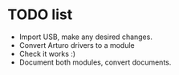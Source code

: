 # TODO list

- Import USB, make any desired changes.
- Convert Arturo drivers to a module
- Check it works :)
- Document both modules, convert documents.